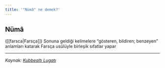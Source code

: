 ```yaml
---
title: '"Nümâ" ne demek?'
---
```


## Nümâ
([[farsca|Farsça]]) Sonuna geldiği kelimelere “gösteren, bildiren; benzeyen” anlamları katarak Farsça usûlüyle birleşik sıfatlar yapar

---
*Kaynak: [Kubbealtı Lugatı](https://www.lugatim.com/s/Nümâ)*